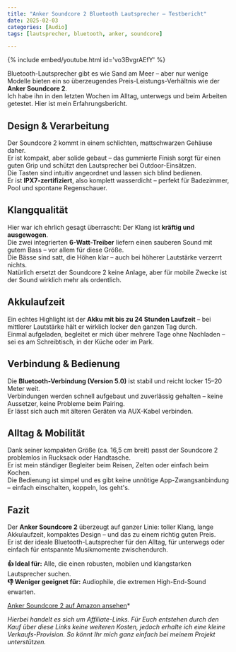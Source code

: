 ```yaml
---
title: "Anker Soundcore 2 Bluetooth Lautsprecher – Testbericht"
date: 2025-02-03
categories: [Audio]
tags: [lautsprecher, bluetooth, anker, soundcore]

---
```


{% include embed/youtube.html id='vo3BvgrAEfY' %}

Bluetooth-Lautsprecher gibt es wie Sand am Meer – aber nur wenige Modelle bieten ein so überzeugendes Preis-Leistungs-Verhältnis wie der **Anker Soundcore 2**.  
Ich habe ihn in den letzten Wochen im Alltag, unterwegs und beim Arbeiten getestet. Hier ist mein Erfahrungsbericht.

## Design & Verarbeitung

Der Soundcore 2 kommt in einem schlichten, mattschwarzen Gehäuse daher.  
Er ist kompakt, aber solide gebaut – das gummierte Finish sorgt für einen guten Grip und schützt den Lautsprecher bei Outdoor-Einsätzen.  
Die Tasten sind intuitiv angeordnet und lassen sich blind bedienen.  
Er ist **IPX7-zertifiziert**, also komplett wasserdicht – perfekt für Badezimmer, Pool und spontane Regenschauer.

## Klangqualität

Hier war ich ehrlich gesagt überrascht: Der Klang ist **kräftig und ausgewogen**.  
Die zwei integrierten **6-Watt-Treiber** liefern einen sauberen Sound mit gutem Bass – vor allem für diese Größe.  
Die Bässe sind satt, die Höhen klar – auch bei höherer Lautstärke verzerrt nichts.  
Natürlich ersetzt der Soundcore 2 keine Anlage, aber für mobile Zwecke ist der Sound wirklich mehr als ordentlich.

## Akkulaufzeit

Ein echtes Highlight ist der **Akku mit bis zu 24 Stunden Laufzeit** – bei mittlerer Lautstärke hält er wirklich locker den ganzen Tag durch.  
Einmal aufgeladen, begleitet er mich über mehrere Tage ohne Nachladen – sei es am Schreibtisch, in der Küche oder im Park.

## Verbindung & Bedienung

Die **Bluetooth-Verbindung (Version 5.0)** ist stabil und reicht locker 15–20 Meter weit.  
Verbindungen werden schnell aufgebaut und zuverlässig gehalten – keine Aussetzer, keine Probleme beim Pairing.  
Er lässt sich auch mit älteren Geräten via AUX-Kabel verbinden.

## Alltag & Mobilität

Dank seiner kompakten Größe (ca. 16,5 cm breit) passt der Soundcore 2 problemlos in Rucksack oder Handtasche.  
Er ist mein ständiger Begleiter beim Reisen, Zelten oder einfach beim Kochen.  
Die Bedienung ist simpel und es gibt keine unnötige App-Zwangsanbindung – einfach einschalten, koppeln, los geht's.

## Fazit

Der **Anker Soundcore 2** überzeugt auf ganzer Linie: toller Klang, lange Akkulaufzeit, kompaktes Design – und das zu einem richtig guten Preis.  
Er ist der ideale Bluetooth-Lautsprecher für den Alltag, für unterwegs oder einfach für entspannte Musikmomente zwischendurch.

**👍 Ideal für:** Alle, die einen robusten, mobilen und klangstarken Lautsprecher suchen.  
**👎 Weniger geeignet für:** Audiophile, die extremen High-End-Sound erwarten.

[Anker Soundcore 2 auf Amazon ansehen](https://amzn.to/44frERf)*

*Hierbei handelt es sich um Affiliate-Links. Für Euch entstehen durch den Kauf über diese Links keine weiteren Kosten, jedoch erhalte ich eine kleine Verkaufs-Provision. So könnt Ihr mich ganz einfach bei meinem Projekt unterstützen.*
